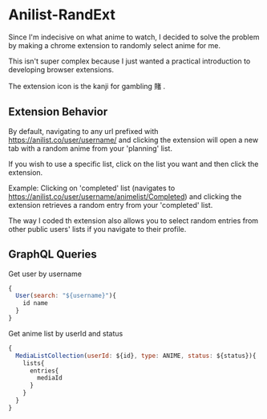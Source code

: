 # Anilist-RandExt

Since I'm indecisive on what anime to watch, I decided to solve the problem by making a 
chrome extension to randomly select anime for me.

This isn't super complex because I just wanted a practical introduction to developing browser extensions.

The extension icon is the kanji for gambling 賭 .


## Extension Behavior
By default, navigating to any url prefixed with https://anilist.co/user/username/ and clicking the extension will open a new tab with a
random anime from your 'planning' list.

If you wish to use a specific list, click on the list you want and then click the extension.

Example:  Clicking on 'completed' list (navigates to https://anilist.co/user/username/animelist/Completed) and clicking the extension
retrieves a random entry from your 'completed' list.

The way I coded th extension also allows you to select random entries from other public users' lists if you navigate to their profile.


## GraphQL Queries

Get user by username 
```javascript
{
  User(search: "${username}"){
    id name
  }
}
```

Get anime list by userId and status 
```javascript
{
  MediaListCollection(userId: ${id}, type: ANIME, status: ${status}){
    lists{
      entries{
        mediaId
      }
    }
  }
}
```


